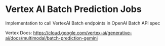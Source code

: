 # Vertex AI Batch Prediction Jobs

Implementation to call VertexAI Batch endpoints in OpenAI Batch API spec

Vertex Docs: https://cloud.google.com/vertex-ai/generative-ai/docs/multimodal/batch-prediction-gemini

